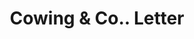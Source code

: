 ---
doi: 10.7916/D8JW9S0W
date_other: '1869'
date_other_textual: '1869'
form: correspondence
genre:
- Letters (correspondence)
name:
- Cowing & Co.
object_in_context_url: https://biggert.cul.columbia.edu/items/view/ave_biggert_01196
subject_hierarchical_geographic:
- Seneca Falls, New York, United States
subject_name:
- Cowing & Co.
title: Cowing & Co.. Letter
sort_title: Cowing & Co.. Letter
call_number: ave_biggert_01196
coordinates:
- 42.90861111111111,-76.79805555555555
pid: ave_biggert_01196
identifiers: ave_biggert_01196
thumbnail: https://derivativo-2.library.columbia.edu/iiif/2/ldpd:343442/full/!256,256/0/native.jpg
permalink: /biggert/ave_biggert_01196/
layout: iiif-image-page
---